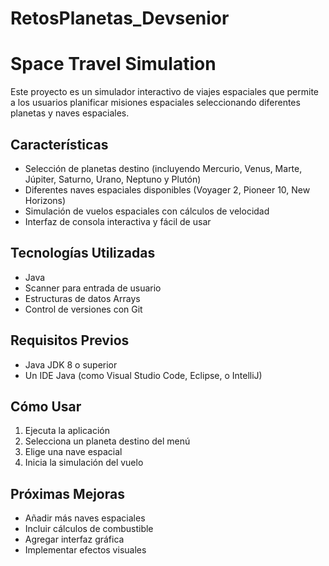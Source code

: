 # RetosPlanetas_Devsenior
# Space Travel Simulation

Este proyecto es un simulador interactivo de viajes espaciales que permite a los usuarios planificar misiones espaciales seleccionando diferentes planetas y naves espaciales.

## Características

- Selección de planetas destino (incluyendo Mercurio, Venus, Marte, Júpiter, Saturno, Urano, Neptuno y Plutón)
- Diferentes naves espaciales disponibles (Voyager 2, Pioneer 10, New Horizons)
- Simulación de vuelos espaciales con cálculos de velocidad
- Interfaz de consola interactiva y fácil de usar

## Tecnologías Utilizadas

- Java
- Scanner para entrada de usuario
- Estructuras de datos Arrays
- Control de versiones con Git

## Requisitos Previos

- Java JDK 8 o superior
- Un IDE Java (como Visual Studio Code, Eclipse, o IntelliJ)

## Cómo Usar

1. Ejecuta la aplicación
2. Selecciona un planeta destino del menú
3. Elige una nave espacial
4. Inicia la simulación del vuelo



## Próximas Mejoras

- Añadir más naves espaciales
- Incluir cálculos de combustible
- Agregar interfaz gráfica
- Implementar efectos visuales
